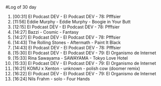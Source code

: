 #Log of 30 day

1. [00:31] El Podcast DEV - El Podcast DEV - 78: Pfffsier
1. [11:56] Eddie Murphy - Eddie Murphy - Boogie in Your Butt
1. [12:15] El Podcast DEV - El Podcast DEV - 78: Pfffsier
1. [14:27] Bazzi - Cosmic - Fantasy
1. [14:27] El Podcast DEV - El Podcast DEV - 78: Pfffsier
1. [14:43] The Rolling Stones - Aftermath - Paint It Black
1. [14:43] El Podcast DEV - El Podcast DEV - 78: Pfffsier
1. [15:30] El Podcast DEV - El Podcast DEV - 79: El Organismo de Internet
1. [15:33] Rina Sawayama - SAWAYAMA - Tokyo Love Hotel
1. [15:33] El Podcast DEV - El Podcast DEV - 79: El Organismo de Internet
1. [16:21] KOMU x Xenton - unknown - polish cow (doomer remix)
1. [16:22] El Podcast DEV - El Podcast DEV - 79: El Organismo de Internet
1. [16:24] Nils Frahm - solo - Four Hands
